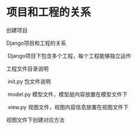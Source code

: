 # 项目和工程的关系





创建项目





Django项目和工程的关系

​	Django项目下包含多个工程，每个工程能够独立运作



工程文件目录说明

​	init.py 包文件说明

​	model.py 模型文件，模型层内容放置在模型文件下

​	view.py 视图文件，视图内容信息放置在视图文件下



视图文件下创建对应方法

​	









